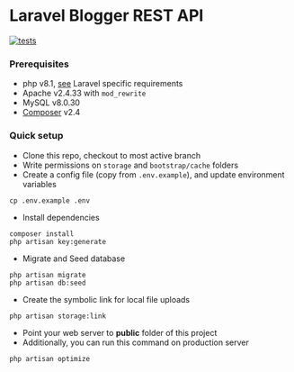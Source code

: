 # Laravel Blogger REST API

[![tests](https://github.com/ankurk91/laravel-blogger-example/actions/workflows/tests.yml/badge.svg)](https://github.com/ankurk91/laravel-blogger-example/actions/workflows/tests.yml)

### Prerequisites

* php v8.1, [see](https://laravel.com/docs/installation) Laravel specific requirements
* Apache v2.4.33 with ```mod_rewrite```
* MySQL v8.0.30
* [Composer](https://getcomposer.org) v2.4

### Quick setup

* Clone this repo, checkout to most active branch
* Write permissions on ```storage``` and ```bootstrap/cache``` folders
* Create a config file (copy from ```.env.example```), and update environment variables

```
cp .env.example .env
```

* Install dependencies

```
composer install
php artisan key:generate
```

* Migrate and Seed database

```
php artisan migrate
php artisan db:seed
```

* Create the symbolic link for local file uploads

```
php artisan storage:link
```

* Point your web server to **public** folder of this project
* Additionally, you can run this command on production server

```
php artisan optimize
```
